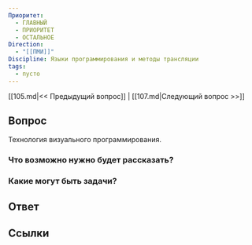 ```yaml
---
Приоритет:
  - ГЛАВНЫЙ
  - ПРИОРИТЕТ
  - ОСТАЛЬНОЕ
Direction:
  - "[[ПМИ]]" 
Discipline: Языки программирования и методы трансляции 
tags:
  - пусто
---
```

[[105.md|<< Предыдущий вопрос]] | [[107.md|Следующий вопрос >>]]
## Вопрос

Технология визуального программирования.

### Что возможно нужно будет рассказать?

### Какие могут быть задачи?

## Ответ

## Ссылки
